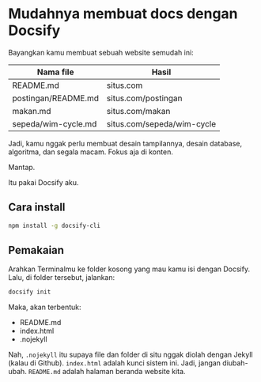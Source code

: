 # Mudahnya membuat docs dengan Docsify

Bayangkan kamu membuat sebuah website semudah ini:

| Nama file | Hasil |
|-|-|
| README.md | situs.com |
| postingan/README.md | situs.com/postingan |
| makan.md | situs.com/makan |
| sepeda/wim-cycle.md | situs.com/sepeda/wim-cycle |

Jadi, kamu nggak perlu membuat desain tampilannya, desain database, algoritma, dan segala macam. Fokus aja di konten.

Mantap.

Itu pakai Docsify aku.

## Cara install

```bash
npm install -g docsify-cli
```

## Pemakaian

Arahkan Terminalmu ke folder kosong yang mau kamu isi dengan Docsify. Lalu, di folder tersebut, jalankan:

```bash
docsify init
```

Maka, akan terbentuk:

- README.md 
- index.html
- .nojekyll

Nah, `.nojekyll` itu supaya file dan folder di situ nggak diolah dengan Jekyll (kalau di Github). `index.html` adalah kunci sistem ini. Jadi, jangan diubah-ubah. `README.md` adalah halaman beranda website kita.
